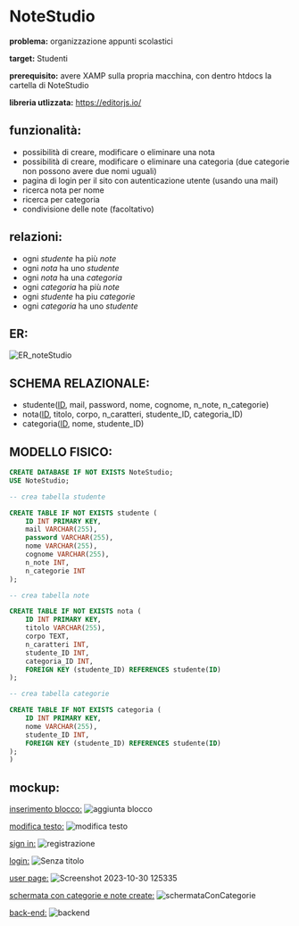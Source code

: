 # NoteStudio
**problema:**
organizzazione appunti scolastici

**target:**
Studenti

**prerequisito:**
avere XAMP sulla propria macchina, con dentro htdocs la cartella di NoteStudio

**libreria utlizzata:**
https://editorjs.io/

## funzionalità:
 - possibilità di creare, modificare o eliminare una nota
 - possibilità di creare, modificare o eliminare una categoria (due categorie non possono avere due nomi uguali)
 - pagina di login per il sito con autenticazione utente (usando una mail)
 - ricerca nota per nome
 - ricerca per categoria
 - condivisione delle note (facoltativo)


## relazioni:
- ogni *studente* ha più *note*
- ogni *nota* ha uno *studente*
- ogni *nota* ha una *categoria*
- ogni *categoria* ha più *note*
- ogni *studente* ha piu *categorie*
- ogni *categoria* ha uno *studente*

## ER:

![ER_noteStudio](https://github.com/Gavoci/NoteStudio/assets/101709194/ce9fc942-df3b-4401-b78e-49fbb9e58b53)


## SCHEMA RELAZIONALE:
- studente(<ins>ID</ins>, mail, password, nome, cognome, n_note, n_categorie)
- nota(<ins>ID</ins>, titolo, corpo, n_caratteri, studente_ID, categoria_ID)
- categoria(<ins>ID</ins>, nome, studente_ID)

## MODELLO FISICO:

```sql
CREATE DATABASE IF NOT EXISTS NoteStudio;
USE NoteStudio;

-- crea tabella studente

CREATE TABLE IF NOT EXISTS studente (
    ID INT PRIMARY KEY,
    mail VARCHAR(255),
    password VARCHAR(255),
    nome VARCHAR(255),
    cognome VARCHAR(255),
    n_note INT,
    n_categorie INT
);

-- crea tabella note

CREATE TABLE IF NOT EXISTS nota (
    ID INT PRIMARY KEY,
    titolo VARCHAR(255),
    corpo TEXT,
    n_caratteri INT,
    studente_ID INT,
    categoria_ID INT,
    FOREIGN KEY (studente_ID) REFERENCES studente(ID)
);

-- crea tabella categorie

CREATE TABLE IF NOT EXISTS categoria (
    ID INT PRIMARY KEY,
    nome VARCHAR(255),
    studente_ID INT,
    FOREIGN KEY (studente_ID) REFERENCES studente(ID)
);
)
```
## mockup:

<ins>inserimento blocco:</ins>
![aggiunta blocco](https://github.com/Gavoci/NoteStudio/assets/101709194/59a2a8eb-24d0-4b6b-a943-bc6d89bb0ac3)



<ins>modifica testo:</ins>
![modifica testo](https://github.com/Gavoci/NoteStudio/assets/101709194/010fa7d1-d51c-4be5-ba3b-ea903e81e8ab)



<ins>sign in:</ins>
![registrazione](https://github.com/Gavoci/NoteStudio/assets/101709194/323ee2a5-4133-48c3-9a53-00fb99d4c304)


<ins>login:</ins>
![Senza titolo](https://github.com/Gavoci/NoteStudio/assets/101709194/7e28dd47-d370-45a8-bfc9-a22a7ff2064c)


<ins>user page:</ins>
![Screenshot 2023-10-30 125335](https://github.com/Gavoci/NoteStudio/assets/101709194/6f2acb31-3618-400e-aac3-d34d24661cc6)

<ins>schermata con categorie e note create:</ins>
![schermataConCategorie](https://github.com/Gavoci/NoteStudio/assets/101709194/7e50ea87-5f8f-4736-bea1-1d3680d46f24)

<ins>back-end:</ins>
![backend](https://github.com/Gavoci/NoteStudio/assets/101709194/8ad991e6-567f-46a5-96c9-6d09ce606467)

